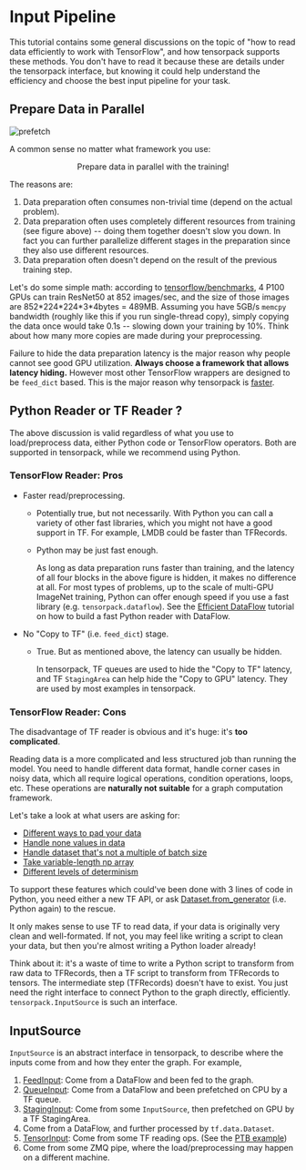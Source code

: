 
# Input Pipeline

This tutorial contains some general discussions on the topic of
"how to read data efficiently to work with TensorFlow",
and how tensorpack supports these methods.
You don't have to read it because these are details under the tensorpack interface,
but knowing it could help understand the efficiency and choose the best input pipeline for your task.

## Prepare Data in Parallel

![prefetch](https://cloud.githubusercontent.com/assets/1381301/26525192/36e5de48-4304-11e7-88ab-3b790bd0e028.png)

A common sense no matter what framework you use:
<center>
Prepare data in parallel with the training!
</center>

The reasons are:
1. Data preparation often consumes non-trivial time (depend on the actual problem).
2. Data preparation often uses completely different resources from training (see figure above) --
	doing them together doesn't slow you down. In fact you can further parallelize different stages in
	the preparation since they also use different resources.
3. Data preparation often doesn't depend on the result of the previous training step.

Let's do some simple math: according to [tensorflow/benchmarks](https://www.tensorflow.org/performance/benchmarks),
4 P100 GPUs can train ResNet50 at 852 images/sec, and the size of those images are 852\*224\*224\*3\*4bytes = 489MB.
Assuming you have 5GB/s `memcpy` bandwidth (roughly like this if you run single-thread copy), simply copying the data once would take 0.1s -- slowing
down your training by 10%. Think about how many more copies are made during your preprocessing.

Failure to hide the data preparation latency is the major reason why people
cannot see good GPU utilization. __Always choose a framework that allows latency hiding.__
However most other TensorFlow wrappers are designed to be `feed_dict` based.
This is the major reason why tensorpack is [faster](https://github.com/tensorpack/benchmarks).

## Python Reader or TF Reader ?

The above discussion is valid regardless of what you use to load/preprocess data,
either Python code or TensorFlow operators.
Both are supported in tensorpack, while we recommend using Python.

### TensorFlow Reader: Pros
* Faster read/preprocessing.

	* Potentially true, but not necessarily. With Python you can call a variety of other fast libraries, which
		you might not have a good support in TF. For example, LMDB could be faster than TFRecords.
	* Python may be just fast enough.

		As long as data preparation runs faster than training, and the latency of all four blocks in the
		above figure is hidden, it makes no difference at all.
		For most types of problems, up to the scale of multi-GPU ImageNet training,
		Python can offer enough speed if you use a fast library (e.g. `tensorpack.dataflow`).
		See the [Efficient DataFlow](efficient-dataflow.html) tutorial on how to build a fast Python reader with DataFlow.

* No "Copy to TF" (i.e. `feed_dict`) stage.

	* True. But as mentioned above, the latency can usually be hidden.

		In tensorpack, TF queues are used to hide the "Copy to TF" latency,
		and TF `StagingArea` can help hide the "Copy to GPU" latency.
		They are used by most examples in tensorpack.

### TensorFlow Reader: Cons
The disadvantage of TF reader is obvious and it's huge: it's __too complicated__.

Reading data is a more complicated and less structured job than running the model.
You need to handle different data format, handle corner cases in noisy data,
which all require logical operations, condition operations, loops, etc. These operations
are __naturally not suitable__ for a graph computation framework.

Let's take a look at what users are asking for:
* [Different ways to pad your data](https://github.com/tensorflow/tensorflow/issues/13969)
* [Handle none values in data](https://github.com/tensorflow/tensorflow/issues/13865)
* [Handle dataset that's not a multiple of batch size](https://github.com/tensorflow/tensorflow/issues/13745)
* [Take variable-length np array](https://github.com/tensorflow/tensorflow/issues/13018)
* [Different levels of determinism](https://github.com/tensorflow/tensorflow/issues/13932)

To support these features which could've been done with 3 lines of code in Python, you need either a new TF
API, or ask [Dataset.from_generator](https://www.tensorflow.org/versions/r1.4/api_docs/python/tf/contrib/data/Dataset#from_generator)
(i.e. Python again) to the rescue.

It only makes sense to use TF to read data, if your data is originally very clean and well-formated.
If not, you may feel like writing a script to clean your data, but then you're almost writing a Python loader already!

Think about it: it's a waste of time to write a Python script to transform from raw data to TFRecords,
then a TF script to transform from TFRecords to tensors.
The intermediate step (TFRecords) doesn't have to exist.
You just need the right interface to connect Python to the graph directly, efficiently.
`tensorpack.InputSource` is such an interface.

## InputSource

`InputSource` is an abstract interface in tensorpack, to describe where the inputs come from and how they enter the graph.
For example,

1. [FeedInput](../modules/input_source.html#tensorpack.input_source.FeedInput):
	Come from a DataFlow and been fed to the graph.
2. [QueueInput](../modules/input_source.html#tensorpack.input_source.QueueInput):
  Come from a DataFlow and been prefetched on CPU by a TF queue.
3. [StagingInput](../modules/input_source.html#tensorpack.input_source.StagingInput):
	Come from some `InputSource`, then prefetched on GPU by a TF StagingArea.
4. Come from a DataFlow, and further processed by `tf.data.Dataset`.
5. [TensorInput](../modules/input_source.html#tensorpack.input_source.TensorInput):
	Come from some TF reading ops. (See the [PTB example](../examples/PennTreebank))
6. Come from some ZMQ pipe, where the load/preprocessing may happen on a different machine.

